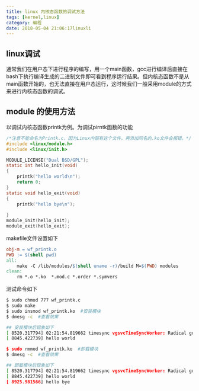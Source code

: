```yaml
---
title: linux 内核态函数的调试方法
tags: [kernel,linux]
category: 编程
date: 2018-05-04 21:06:17linuxli
---
```


## linux调试

通常我们在用户态下进行程序的编写，用一个main函数，gcc进行编译后直接在bash下执行编译生成的二进制文件即可看到程序运行结果。但内核态函数不是从main函数开始的，也无法直接在用户态运行，这时候我们一般采用module的方式来进行内核态函数的调试。

## module 的使用方法

以调试内核态函数printk为例。为调试pirntk函数的功能

```c
/*注意不能命名为Printk.c，因为Linux内部有这个文件，再添加同名的.ko文件会报错。*/
#include <linux/module.h>
#include <linux/init.h>

MODULE_LICENSE("Dual BSD/GPL");
static int hello_init(void)
{
    printk("hello world\n");
    return 0;
}
static void hello_exit(void)
{
    printk("hello bye\n");
    
}
module_init(hello_init);
module_exit(hello_exit);
```

makefile文件设置如下 

```makefile
obj-m = wf_printk.o
PWD := $(shell pwd)
all:
	make -C /lib/modules/$(shell uname -r)/build M=$(PWD) modules
clean:
	rm *.o *.ko  *.mod.c *.order *.symvers
```

测试命令如下

```bash
$ sudo chmod 777 wf_printk.c
$ sudo make
$ sudo insmod wf_printk.ko  #安装模块
$ dmesg -c  #查看效果

## 安装模块后现象如下
[ 8520.317794] 02:21:54.819662 timesync vgsvcTimeSyncWorker: Radical guest time change: 77 388 852 170 000ns (GuestNow=1 525 693 894 041 566 000 ns GuestLast=1 525 616 505 189 396 000 ns fSetTimeLastLoop=true )
[ 8845.422739] hello world

$ sudo rmmod wf_printk.ko  #卸载模块
$ dmesg -c  #查看效果

## 卸载模块后现象如下
[ 8520.317794] 02:21:54.819662 timesync vgsvcTimeSyncWorker: Radical guest time change: 77 388 852 170 000ns (GuestNow=1 525 693 894 041 566 000 ns GuestLast=1 525 616 505 189 396 000 ns fSetTimeLastLoop=true )
[ 8845.422739] hello world
[ 8925.981566] hello bye

```

